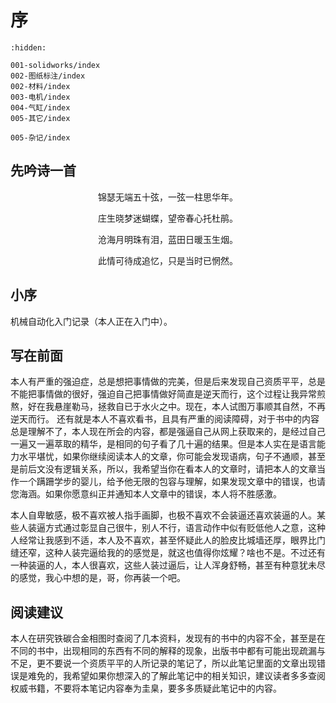 # 序

```{toctree}
:hidden:

001-solidworks/index
002-图纸标注/index
002-材料/index
003-电机/index
004-气缸/index
005-其它/index

005-杂记/index

```

## 先吟诗一首
<p align="center">锦瑟无端五十弦，一弦一柱思华年。</p>
<p align="center">庄生晓梦迷蝴蝶，望帝春心托杜鹃。</p>
<p align="center">沧海月明珠有泪，蓝田日暖玉生烟。</p>
<p align="center">此情可待成追忆，只是当时已惘然。</p>

## 小序

机械自动化入门记录（本人正在入门中）。

## 写在前面

本人有严重的强迫症，总是想把事情做的完美，但是后来发现自己资质平平，总是不能把事情做的很好，强迫自己把事情做好简直是逆天而行，这个过程让我异常煎熬，好在我悬崖勒马，拯救自已于水火之中。现在，本人试图万事顺其自然，不再逆天而行。
还有就是本人不喜欢看书，且具有严重的阅读障碍，对于书中的内容总是理解不了，本人现在所会的内容，都是强逼自己从网上获取来的，是经过自己一遍又一遍萃取的精华，是相同的句子看了几十遍的结果。但是本人实在是语言能力水平堪忧，如果你继续阅读本人的文章，你可能会发现语病，句子不通顺，甚至是前后文没有逻辑关系，所以，我希望当你在看本人的文章时，请把本人的文章当作一个蹒跚学步的婴儿，给予他无限的包容与理解，如果发现文章中的错误，也请您海涵。如果你愿意纠正并通知本人文章中的错误，本人将不胜感激。

本人自卑敏感，极不喜欢被人指手画脚，也极不喜欢不会装逼还喜欢装逼的人。某些人装逼方式通过彰显自己很牛，别人不行，语言动作中似有贬低他人之意，这种人经常让我感到不适，本人及不喜欢，甚至怀疑此人的脸皮比城墙还厚，眼界比门缝还窄，这种人装完逼给我的的感觉是，就这也值得你炫耀？啥也不是。不过还有一种装逼的人，本人很喜欢，这些人装过逼后，让人浑身舒畅，甚至有种意犹未尽的感觉，我心中想的是，哥，你再装一个吧。


## 阅读建议

本人在研究铁碳合金相图时查阅了几本资料，发现有的书中的内容不全，甚至是在不同的书中，出现相同的东西有不同的解释的现象，出版书中都有可能出现疏漏与不足，更不要说一个资质平平的人所记录的笔记了，所以此笔记里面的文章出现错误是难免的，我希望如果你想深入的了解此笔记中的相关知识，建议读者多多查阅权威书籍，不要将本笔记内容奉为圭臬，要多多质疑此笔记中的内容。